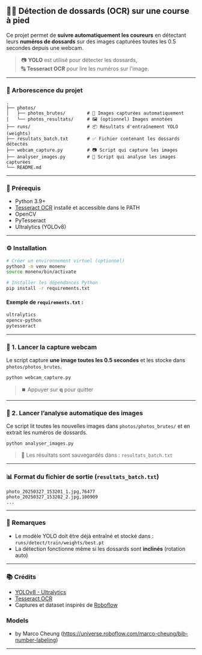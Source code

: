 ## 🏃‍♂️ Détection de dossards (OCR) sur une course à pied

Ce projet permet de **suivre automatiquement les coureurs** en détectant leurs **numéros de dossards** sur des images capturées toutes les 0.5 secondes depuis une webcam.

> 📷 **YOLO** est utilisé pour détecter les dossards,  
> 🔠 **Tesseract OCR** pour lire les numéros sur l’image.

---

### 📁 Arborescence du projet

```
.
├── photos/
│   ├── photos_brutes/        # 📸 Images capturées automatiquement
│   └── photos_resultats/     # 🖼️ (optionnel) Images annotées
├── runs/                     # 📦 Résultats d'entraînement YOLO (weights)
├── resultats_batch.txt       # ✅ Fichier contenant les dossards détectés
├── webcam_capture.py         # 📷 Script qui capture les images
├── analyser_images.py        # 🤖 Script qui analyse les images capturées
└── README.md
```

---

### 🔧 Prérequis

- Python 3.9+
- [Tesseract OCR](https://github.com/tesseract-ocr/tesseract) installé et accessible dans le PATH
- OpenCV
- PyTesseract
- Ultralytics (YOLOv8)

---

### ⚙️ Installation

```bash
# Créer un environnement virtuel (optionnel)
python3 -m venv monenv
source monenv/bin/activate

# Installer les dépendances Python
pip install -r requirements.txt
```

#### Exemple de `requirements.txt` :

```txt
ultralytics
opencv-python
pytesseract
```

---

### 🚀 1. Lancer la capture webcam

Le script capture **une image toutes les 0.5 secondes** et les stocke dans `photos/photos_brutes`.

```bash
python webcam_capture.py
```

> ⏹️ Appuyer sur **q** pour quitter

---

### 🤖 2. Lancer l’analyse automatique des images

Ce script lit toutes les nouvelles images dans `photos/photos_brutes/` et en extrait les numéros de dossards.

```bash
python analyser_images.py
```

> 📝 Les résultats sont sauvegardés dans : `resultats_batch.txt`

---

### 📊 Format du fichier de sortie (`resultats_batch.txt`)

```csv
photo_20250327_153201_1.jpg,76477
photo_20250327_153202_2.jpg,100909
...
```

---

### 📌 Remarques

- Le modèle YOLO doit être déjà entraîné et stocké dans :  
  `runs/detect/train/weights/best.pt`
- La détection fonctionne même si les dossards sont **inclinés** (rotation auto)

---

### 📚 Crédits

- [YOLOv8 - Ultralytics](https://github.com/ultralytics/ultralytics)
- [Tesseract OCR](https://github.com/tesseract-ocr/tesseract)
- Captures et dataset inspirés de [Roboflow](https://roboflow.com/)

### Models

- by Marco Cheung (https://universe.roboflow.com/marco-cheung/bib-number-labeling)

---